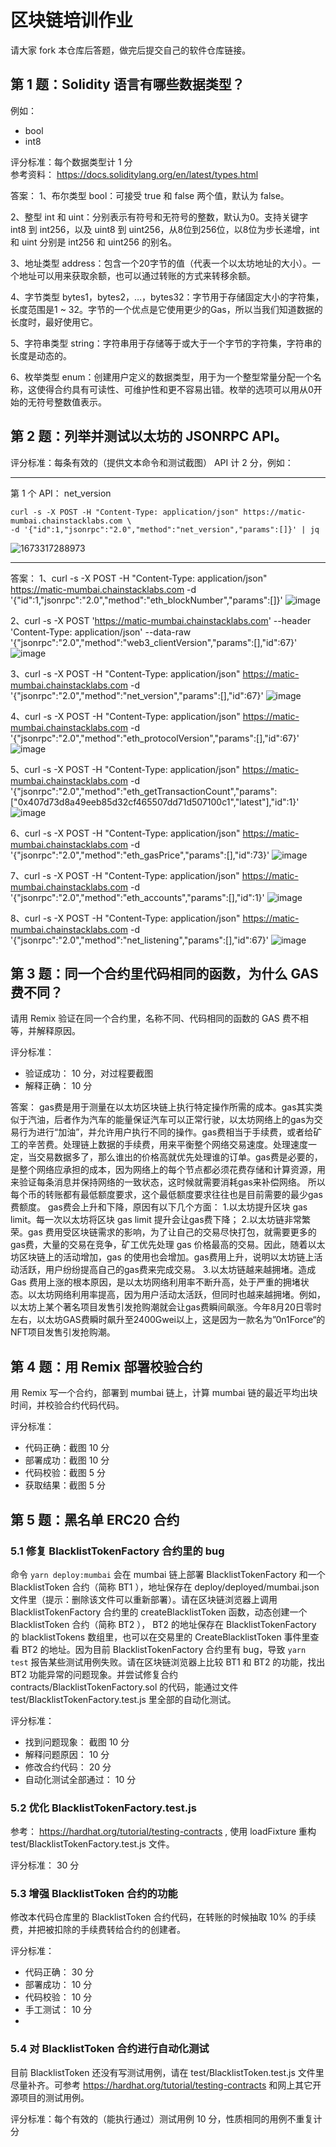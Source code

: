 # 区块链培训作业

请大家 fork 本仓库后答题，做完后提交自己的软件仓库链接。

## 第 1 题：Solidity 语言有哪些数据类型？

例如：

-   bool
-   int8

评分标准：每个数据类型计 1 分  
参考资料： https://docs.soliditylang.org/en/latest/types.html


答案：
1、布尔类型
bool：可接受 true 和 false 两个值，默认为 false。

2、整型
int 和 uint：分别表示有符号和无符号的整数，默认为0。支持关键字 int8 到 int256，以及 uint8 到 uint256，从8位到256位，以8位为步长递增，int 和 uint 分别是 int256 和 uint256 的别名。

3、地址类型
address：包含一个20字节的值（代表一个以太坊地址的大小）。一个地址可以用来获取余额，也可以通过转账的方式来转移余额。

4、字节类型
bytes1，bytes2，…，bytes32：字节用于存储固定大小的字符集，长度范围是1 ~ 32。字节的一个优点是它使用更少的Gas，所以当我们知道数据的长度时，最好使用它。

5、字符串类型
string：字符串用于存储等于或大于一个字节的字符集，字符串的长度是动态的。

6、枚举类型
enum：创建用户定义的数据类型，用于为一个整型常量分配一个名称，这使得合约具有可读性、可维护性和更不容易出错。枚举的选项可以用从0开始的无符号整数值表示。


## 第 2 题：列举并测试以太坊的 JSONRPC API。

评分标准：每条有效的（提供文本命令和测试截图） API 计 2 分，例如：

---

第 1 个 API： net_version

```shell
curl -s -X POST -H "Content-Type: application/json" https://matic-mumbai.chainstacklabs.com \
-d '{"id":1,"jsonrpc":"2.0","method":"net_version","params":[]}' | jq
```

![1673317288973](https://user-images.githubusercontent.com/7695325/211447294-e9e142c1-0fec-4588-9c8a-7ebfbd38a907.png)

---

答案：
1、curl -s -X POST -H "Content-Type: application/json" https://matic-mumbai.chainstacklabs.com -d '{"id":1,"jsonrpc":"2.0","method":"eth_blockNumber","params":[]}'
![image](https://user-images.githubusercontent.com/37762014/212617095-96195c0d-54b6-4d45-bcd2-ae6e3aca4275.png)

2、curl -s -X POST 'https://matic-mumbai.chainstacklabs.com' \--header 'Content-Type: application/json' \--data-raw '{"jsonrpc":"2.0","method":"web3_clientVersion","params":[],"id":67}'
![image](https://user-images.githubusercontent.com/37762014/212617200-1f966b7d-5ad3-43f0-84be-4104292b893e.png)

3、curl -s -X POST -H "Content-Type: application/json" https://matic-mumbai.chainstacklabs.com -d '{"jsonrpc":"2.0","method":"net_version","params":[],"id":67}'
![image](https://user-images.githubusercontent.com/37762014/212618175-73c414e5-ee21-4355-a3f2-958f617163ec.png)

4、curl -s -X POST -H "Content-Type: application/json" https://matic-mumbai.chainstacklabs.com -d '{"jsonrpc":"2.0","method":"eth_protocolVersion","params":[],"id":67}'
![image](https://user-images.githubusercontent.com/37762014/212618493-d42249b9-e1c2-4858-af6a-2c08b386840d.png)

5、curl -s -X POST -H "Content-Type: application/json" https://matic-mumbai.chainstacklabs.com -d '{"jsonrpc":"2.0","method":"eth_getTransactionCount","params":["0x407d73d8a49eeb85d32cf465507dd71d507100c1","latest"],"id":1}'
![image](https://user-images.githubusercontent.com/37762014/212618578-810dfb8b-9386-4e1c-9d17-436f12210c58.png)

6、curl -s -X POST -H "Content-Type: application/json" https://matic-mumbai.chainstacklabs.com -d '{"jsonrpc":"2.0","method":"eth_gasPrice","params":[],"id":73}'
![image](https://user-images.githubusercontent.com/37762014/212618656-c6e9e775-cb1a-4a52-b52f-80de7f3595a4.png)

7、curl -s -X POST -H "Content-Type: application/json" https://matic-mumbai.chainstacklabs.com -d '{"jsonrpc":"2.0","method":"eth_accounts","params":[],"id":1}'
![image](https://user-images.githubusercontent.com/37762014/212618969-d3f2080d-a4a8-4b9b-a910-9d8d25e04fa4.png)

8、curl -s -X POST -H "Content-Type: application/json" https://matic-mumbai.chainstacklabs.com -d '{"jsonrpc":"2.0","method":"net_listening","params":[],"id":67}'
![image](https://user-images.githubusercontent.com/37762014/212620246-41d9ed1e-0f98-46d3-8e4d-9efee606c41e.png)



## 第 3 题：同一个合约里代码相同的函数，为什么 GAS 费不同？

请用 Remix 验证在同一个合约里，名称不同、代码相同的函数的 GAS 费不相等，并解释原因。

评分标准：

-   验证成功： 10 分，对过程要截图
-   解释正确： 10 分


答案：
gas费是用于测量在以太坊区块链上执行特定操作所需的成本。gas其实类似于汽油，后者作为汽车的能量保证汽车可以正常行驶，以太坊网络上的gas为交易行为进行“加油”，并允许用户执行不同的操作。gas费相当于手续费，或者给矿工的辛苦费。处理链上数据的手续费，用来平衡整个网络交易速度。处理速度一定，当交易数据多了，那么谁出的价格高就优先处理谁的订单。gas费是必要的，是整个网络应承担的成本，因为网络上的每个节点都必须花费存储和计算资源，用来验证每条消息并保持网络的一致状态，这时候就需要消耗gas来补偿网络。 所以每个币的转账都有最低额度要求，这个最低额度要求往往也是目前需要的最少gas费额度。
gas费会上升和下降，原因有以下几个方面：
1.以太坊提升区块 gas limit。每一次以太坊将区块 gas limit 提升会让gas费下降；
2.以太坊链非常繁荣。gas 费用受区块链需求的影响，为了让自己的交易尽快打包，就需要更多的gas费，大量的交易在竞争，矿工优先处理 gas 价格最高的交易。因此，随着以太坊区块链上的活动增加，gas 的使用也会增加。gas费用上升，说明以太坊链上活动活跃，用户纷纷提高自己的gas费来完成交易。
3.以太坊链越来越拥堵。造成 Gas 费用上涨的根本原因，是以太坊网络利用率不断升高，处于严重的拥堵状态。以太坊网络利用率提高，因为用户活动太活跃，但同时也越来越拥堵。例如，以太坊上某个著名项目发售引发抢购潮就会让gas费瞬间飙涨。今年8月20日零时左右，以太坊GAS费瞬时飙升至2400Gwei以上，这是因为一款名为”0n1Force“的NFT项目发售引发抢购潮。



## 第 4 题：用 Remix 部署校验合约

用 Remix 写一个合约，部署到 mumbai 链上，计算 mumbai 链的最近平均出块时间，并校验合约代码代码。

评分标准：

-   代码正确：截图 10 分
-   部署成功：截图 10 分
-   代码校验：截图 5 分
-   获取结果：截图 5 分

## 第 5 题：黑名单 ERC20 合约

### 5.1 修复 BlacklistTokenFactory 合约里的 bug

命令 `yarn deploy:mumbai` 会在 mumbai 链上部署 BlacklistTokenFactory 和一个 BlacklistToken 合约（简称 BT1 ），地址保存在 deploy/deployed/mumbai.json 文件里（提示：删除该文件可以重新部署）。请在区块链浏览器上调用 BlacklistTokenFactory 合约里的 createBlacklistToken 函数，动态创建一个 BlacklistToken 合约（简称 BT2 ）， BT2 的地址保存在 BlacklistTokenFactory 的 blacklistTokens 数组里，也可以在交易里的 CreateBlacklistToken 事件里查看 BT2 的地址。因为目前 BlacklistTokenFactory 合约里有 bug，导致 `yarn test` 报告某些测试用例失败。请在区块链浏览器上比较 BT1 和 BT2 的功能，找出 BT2 功能异常的问题现象。并尝试修复合约 contracts/BlacklistTokenFactory.sol 的代码，能通过文件 test/BlacklistTokenFactory.test.js 里全部的自动化测试。

评分标准：

-   找到问题现象： 截图 10 分
-   解释问题原因： 10 分
-   修改合约代码： 20 分
-   自动化测试全部通过： 10 分

### 5.2 优化 BlacklistTokenFactory.test.js

参考： https://hardhat.org/tutorial/testing-contracts , 使用 loadFixture 重构 test/BlacklistTokenFactory.test.js 文件。

评分标准： 30 分

### 5.3 增强 BlacklistToken 合约的功能

修改本代码仓库里的 BlacklistToken 合约代码，在转账的时候抽取 10% 的手续费，并把被扣除的手续费转给合约的创建者。

评分标准：

-   代码正确： 30 分
-   部署成功： 10 分
-   代码校验： 10 分
-   手工测试： 10 分
-   
### 5.4 对 BlacklistToken 合约进行自动化测试

目前 BlacklistToken 还没有写测试用例，请在 test/BlacklistToken.test.js 文件里尽量补齐。可参考 https://hardhat.org/tutorial/testing-contracts 和网上其它开源项目的测试用例。

评分标准：每个有效的（能执行通过）测试用例 10 分，性质相同的用例不重复计分
